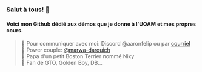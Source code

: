 ### Salut à tous! 👋
#### Voici mon Github dédié aux démos que je donne à l'UQAM et mes propres cours.

>💌 Pour communiquer avec moi: Discord @aaronfelip ou par [courriel](osorio_arancibia.aaron@courrier.uqam.ca)  
>🩵 Power couple: [@marwa-darouich](https://www.github.com/marwa-darouich)  
>🐶 Papa d'un petit Boston Terrier nommé Nixy  
>🍜 Fan de GTO, Golden Boy, DB...  
